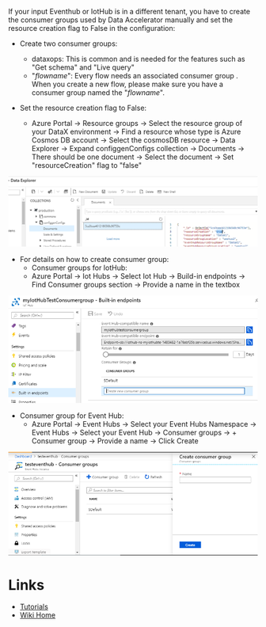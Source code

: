 If your input Eventhub or IotHub is in a different tenant, you have to create the consumer groups used by Data Accelerator manually and set the resource creation flag to False in the configuration:

- Create two consumer groups: 
  - dataxops: This is common and is needed for the features such as "Get schema" and "Live query"
  - "_flowname_": Every flow needs an associated consumer group . When you create a new flow, please make sure you have a consumer group named the "_flowname_".
		
- Set the resource creation flag to False:
  - Azure Portal -> Resource groups -> Select the resource group of your DataX environment -> Find a resource whose type is Azure Cosmos DB account -> Select the cosmosDB resource -> Data Explorer -> Expand configgenConfigs collection -> Documents -> There should be one document -> Select the document -> Set "resourceCreation" flag to "false" <br/>

![resourceCreationFalse](./tutorials/images/resourceCreationFalse.png)
	
- For details on how to create consumer group:
   - Consumer groups for IotHub:
   - Azure Portal -> Iot Hubs -> Select Iot Hub -> Build-in endpoints -> Find Consumer groups section -> Provide a name in the textbox
		
![resourceCreationFalse](./tutorials/images/iotHubConsumerGroup.png)

- Consumer group for Event Hub: 
  - Azure Portal -> Event Hubs -> Select your Event Hubs Namespace -> Event Hubs -> Select your Event Hub -> Consumer groups -> + Consumer group -> Provide a name -> Click Create
		
![resourceCreationFalse](./tutorials/images/eventHubConsumerGroup.png)
		
# Links
* [Tutorials](Tutorials)
* [Wiki Home](Home) 